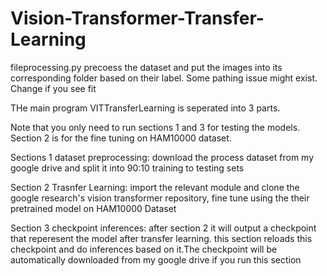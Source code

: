 # Vision-Transformer-Transfer-Learning

fileprocessing.py precoess the dataset and put the images into its corresponding folder based on their label.
Some pathing issue might exist. Change if you see fit


THe main program VITTransferLearning is seperated into 3 parts.


Note that you only need to run sections 1 and 3 for testing the models. Section 2 is for the fine tuning on HAM10000 dataset.

Sections 1 dataset preprocessing: download the process dataset from my google drive and split it into 90:10 training to testing sets

Section 2 Trasnfer Learning: import the relevant module and clone the google research's vision transformer repository, fine tune using the their pretrained model on HAM10000 Dataset

Section 3 checkpoint inferences: after section 2 it will output a checkpoint that reperesent the model after transfer learning. this section reloads this checkpoint and do inferences based on it.The checkpoint will be automatically downloaded from my google drive if you run this section 
